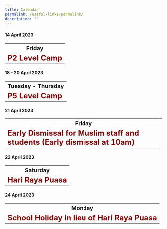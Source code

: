```yaml
---
title: Calendar
permalink: /useful-links/permalink/
description: ""
---
```

#### **14 April 2023**

<table>
	<tbody><tr>
		<th><font size="4">  
     Friday
 </font></th>
</tr>
	<tr>
		<td><font size="5" color="maroon"><b>P2 Level Camp</b></font></td>
</tr>
</tbody></table>



#### **18 - 20 April 2023**

<table>
	<tbody><tr>
		<th><font size="4">  
     Tuesday - Thursday
 </font></th>
</tr>
	<tr>
		<td><font size="5" color="maroon"><b>P5 Level Camp</b></font></td>
</tr>
</tbody></table>


#### **21 April 2023**

<table>
	<tbody><tr>
		<th><font size="4">  
     Friday
 </font></th>
</tr>
	<tr>
		<td><font size="5" color="maroon"><b>Early Dismissal for Muslim staff and students  (Early dismissal at 10am) </b></font></td>
</tr>
</tbody></table>


#### **22 April 2023**

<table>
	<tbody><tr>
		<th><font size="4">  
     Saturday
 </font></th>
</tr>
	<tr>
		<td><font size="5" color="maroon"><b>Hari Raya Puasa </b></font></td>
</tr>
</tbody></table>


#### **24 April 2023**

<table>
	<tbody><tr>
		<th><font size="4">  
     Monday
 </font></th>
</tr>
	<tr>
		<td><font size="5" color="maroon"><b> School Holiday in lieu of Hari Raya Puasa </b></font></td>
</tr>
</tbody></table>
